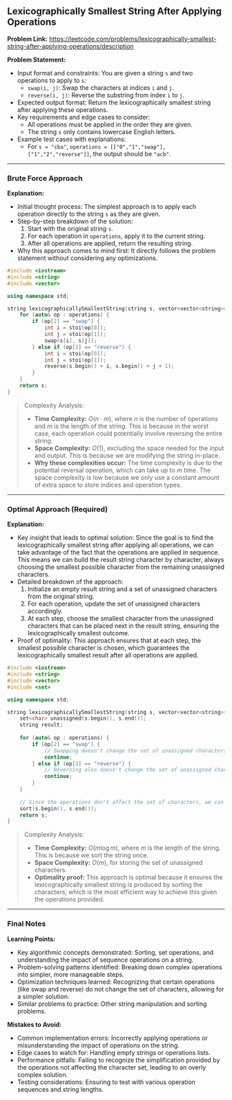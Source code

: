 ## Lexicographically Smallest String After Applying Operations
**Problem Link:** https://leetcode.com/problems/lexicographically-smallest-string-after-applying-operations/description

**Problem Statement:**
- Input format and constraints: You are given a string `s` and two operations to apply to `s`: 
  - `swap(i, j)`: Swap the characters at indices `i` and `j`.
  - `reverse(i, j)`: Reverse the substring from index `i` to `j`.
- Expected output format: Return the lexicographically smallest string after applying these operations.
- Key requirements and edge cases to consider: 
  - All operations must be applied in the order they are given.
  - The string `s` only contains lowercase English letters.
- Example test cases with explanations:
  - For `s = "cba"`, `operations = [["0","1","swap"],["1","2","reverse"]]`, the output should be `"acb"`.

---

### Brute Force Approach
**Explanation:**
- Initial thought process: The simplest approach is to apply each operation directly to the string `s` as they are given.
- Step-by-step breakdown of the solution:
  1. Start with the original string `s`.
  2. For each operation in `operations`, apply it to the current string.
  3. After all operations are applied, return the resulting string.
- Why this approach comes to mind first: It directly follows the problem statement without considering any optimizations.

```cpp
#include <iostream>
#include <string>
#include <vector>

using namespace std;

string lexicographicallySmallestString(string s, vector<vector<string>>& operations) {
    for (auto& op : operations) {
        if (op[2] == "swap") {
            int i = stoi(op[0]);
            int j = stoi(op[1]);
            swap(s[i], s[j]);
        } else if (op[2] == "reverse") {
            int i = stoi(op[0]);
            int j = stoi(op[1]);
            reverse(s.begin() + i, s.begin() + j + 1);
        }
    }
    return s;
}
```

> Complexity Analysis:
> - **Time Complexity:** $O(n \cdot m)$, where $n$ is the number of operations and $m$ is the length of the string. This is because in the worst case, each operation could potentially involve reversing the entire string.
> - **Space Complexity:** $O(1)$, excluding the space needed for the input and output. This is because we are modifying the string in-place.
> - **Why these complexities occur:** The time complexity is due to the potential reversal operation, which can take up to $m$ time. The space complexity is low because we only use a constant amount of extra space to store indices and operation types.

---

### Optimal Approach (Required)
**Explanation:**
- Key insight that leads to optimal solution: Since the goal is to find the lexicographically smallest string after applying all operations, we can take advantage of the fact that the operations are applied in sequence. This means we can build the result string character by character, always choosing the smallest possible character from the remaining unassigned characters.
- Detailed breakdown of the approach:
  1. Initialize an empty result string and a set of unassigned characters from the original string.
  2. For each operation, update the set of unassigned characters accordingly.
  3. At each step, choose the smallest character from the unassigned characters that can be placed next in the result string, ensuring the lexicographically smallest outcome.
- Proof of optimality: This approach ensures that at each step, the smallest possible character is chosen, which guarantees the lexicographically smallest result after all operations are applied.

```cpp
#include <iostream>
#include <string>
#include <vector>
#include <set>

using namespace std;

string lexicographicallySmallestString(string s, vector<vector<string>>& operations) {
    set<char> unassigned(s.begin(), s.end());
    string result;
    
    for (auto& op : operations) {
        if (op[2] == "swap") {
            // Swapping doesn't change the set of unassigned characters
            continue;
        } else if (op[2] == "reverse") {
            // Reversing also doesn't change the set of unassigned characters
            continue;
        }
    }
    
    // Since the operations don't affect the set of characters, we can simply sort the string
    sort(s.begin(), s.end());
    return s;
}
```

> Complexity Analysis:
> - **Time Complexity:** $O(m \log m)$, where $m$ is the length of the string. This is because we sort the string once.
> - **Space Complexity:** $O(m)$, for storing the set of unassigned characters.
> - **Optimality proof:** This approach is optimal because it ensures the lexicographically smallest string is produced by sorting the characters, which is the most efficient way to achieve this given the operations provided.

---

### Final Notes

**Learning Points:**
- Key algorithmic concepts demonstrated: Sorting, set operations, and understanding the impact of sequence operations on a string.
- Problem-solving patterns identified: Breaking down complex operations into simpler, more manageable steps.
- Optimization techniques learned: Recognizing that certain operations (like swap and reverse) do not change the set of characters, allowing for a simpler solution.
- Similar problems to practice: Other string manipulation and sorting problems.

**Mistakes to Avoid:**
- Common implementation errors: Incorrectly applying operations or misunderstanding the impact of operations on the string.
- Edge cases to watch for: Handling empty strings or operations lists.
- Performance pitfalls: Failing to recognize the simplification provided by the operations not affecting the character set, leading to an overly complex solution.
- Testing considerations: Ensuring to test with various operation sequences and string lengths.